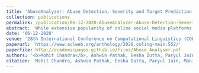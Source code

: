 ```yaml
---
title: 'AbuseAnalyzer: Abuse Detection, Severity and Target Prediction for Gab Posts'
collection: publications
permalink: /publication/06-12-2020-AbuseAnalyzer-Abuse-Detection-Severity-Target-Prediction-Gab
abstract: 'While extensive popularity of online social media platforms has made information dissemination faster, it has also resulted in widespread online abuse of different types like hate speech, offensive language, sexist and racist opinions, etc. Detection and curtailment of such abusive content is critical for avoiding its psychological impact on victim communities, and thereby preventing hate crimes. Previous works have focused on classifying user posts into various forms of abusive behavior. But there has hardly been any focus on estimating the severity of abuse and the target. In this paper, we present a first of the kind dataset with 7,601 posts from Gab which looks at online abuse from the perspective of presence of abuse, severity and target of abusive behavior. We also propose a system to address these tasks, obtaining an accuracy of ∼80% for abuse presence, ∼82% for abuse target prediction, and ∼65% for abuse severity prediction.'
date: '06-12-2020'
venue: '28th International Conference on Computational Linguistics (COLING 2020)'
paperurl: 'https://www.aclweb.org/anthology/2020.coling-main.552/'
paperfile: http://academicpages.github.io/files/Abuse_Analyser.pdf
authors: '<b>Mohit Chandra</b>, Ashwin Pathak, Eesha Dutta, Paryul Jain, Manish Gupta, Manish Shrivastava, Ponnurangam Kumaraguru'
citation: 'Mohit Chandra, Ashwin Pathak, Eesha Dutta, Paryul Jain, Manish Gupta, Manish Shrivastava, and Ponnurangam Kumaraguru. 2020. AbuseAnalyzer: Abuse Detection, Severity and Target Prediction for Gab Posts. In COLING. 6277–6283.'
---
```

